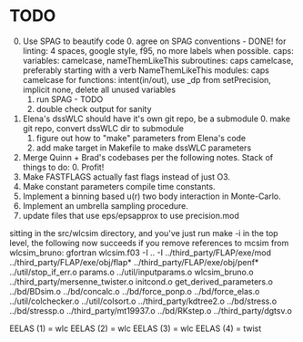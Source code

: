 # TODO

0. Use SPAG to beautify code
    0. agree on SPAG conventions - DONE!
        for linting:
        4 spaces, google style, f95, no more labels when possible.
        caps:
        variables: camelcase, nameThemLikeThis
        subroutines: caps camelcase, preferably starting with a verb NameThemLikeThis
        modules: caps camelcase
        for functions:
        intent(in/out), use _dp from setPrecision, implicit none,
        delete all unused variables
    1. run SPAG - TODO
    2. double check output for sanity
1. Elena's dssWLC should have it's own git repo, be a submodule
    0. make git repo, convert dssWLC dir to submodule
    1. figure out how to "make" parameters from Elena's code
    2. add make target in Makefile to make dssWLC parameters
2. Merge Quinn + Brad's codebases per the following notes.
Stack of things to do:
    0. Profit!
3. Make FASTFLAGS actually fast flags instead of just O3.
4. Make constant parameters compile time constants.
5. Implement a binning based u(r) two body interaction in Monte-Carlo.
6. Implement an umbrella sampling procedure.
7. update files that use eps/epsapprox to use precision.mod


sitting in the src/wlcsim directory, and you've just run make -i in the top
level, the following now succeeds if you remove
references to mcsim from wlcsim_bruno:
gfortran wlcsim.f03 -I .. -I ../third_party/FLAP/exe/mod \
../third_party/FLAP/exe/obj/flap* ../third_party/FLAP/exe/obj/penf* \
../util/stop_if_err.o params.o ../util/inputparams.o wlcsim_bruno.o \
../third_party/mersenne_twister.o initcond.o get_derived_parameters.o \
../bd/BDsim.o ../bd/concalc.o ../bd/force_ponp.o ../bd/force_elas.o \
../util/colchecker.o ../util/colsort.o ../third_party/kdtree2.o ../bd/stress.o \
../bd/stressp.o ../third_party/mt19937.o ../bd/RKstep.o ../third_party/dgtsv.o


EELAS (1) = wlc
EELAS (2) = wlc
EELAS (3) = wlc
EELAS (4) = twist
